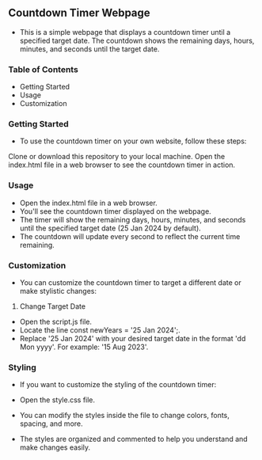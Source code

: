 ## Countdown Timer Webpage
- This is a simple webpage that displays a countdown timer until a specified target date. The countdown shows the remaining days, hours, minutes, and seconds until the target date.

### Table of Contents
- Getting Started
- Usage
- Customization

### Getting Started
- To use the countdown timer on your own website, follow these steps:

Clone or download this repository to your local machine.
Open the index.html file in a web browser to see the countdown timer in action.
### Usage
- Open the index.html file in a web browser.
- You'll see the countdown timer displayed on the webpage.
- The timer will show the remaining days, hours, minutes, and seconds until the specified target date (25 Jan 2024 by default).
- The countdown will update every second to reflect the current time remaining.
### Customization
- You can customize the countdown timer to target a different date or make stylistic changes:

1. Change Target Date
- Open the script.js file.
- Locate the line const newYears = '25 Jan 2024';.
- Replace '25 Jan 2024' with your desired target date in the format 'dd Mon yyyy'. For example: '15 Aug 2023'.
### Styling
- If you want to customize the styling of the countdown timer:

- Open the style.css file.
- You can modify the styles inside the file to change colors, fonts, spacing, and more.
- The styles are organized and commented to help you understand and make changes easily.